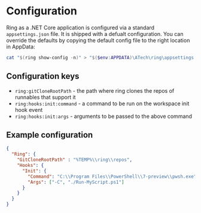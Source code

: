 # Configuration

Ring as a .NET Core application is configured via a standard `appsettings.json` file. It is shipped with a defualt configuration. You can override the defaults by copying the default config file to the right location in AppData:

```powershell
cat "$(ring show-config -n)" > "$($env:APPDATA)\ATech\ring\appsettings.json"
```

## Configuration keys

* `ring:gitCloneRootPath` - the path where ring clones the repos of runnables that support it
* `ring:hooks:init:command` - a command to be run on the workspace init hook event
* `ring:hooks:init:args` - arguments to be passed to the above command

## Example configuration

```json
{
  "Ring": {
    "GitCloneRootPath" : "%TEMP%\\ring\\repos",
    "Hooks": {
      "Init": {
        "Command": "C:\\Program Files\\PowerShell\\7-preview\\pwsh.exe",
        "Args": ["-C", "./Run-MyScript.ps1"]
      }
    }
  }
}
```
